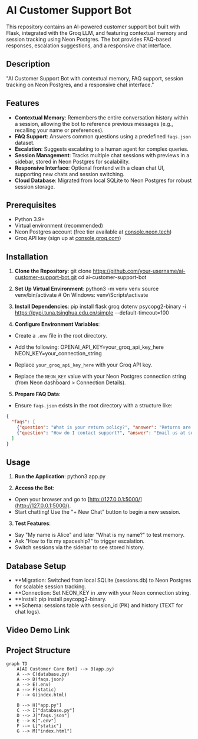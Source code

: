 # AI Customer Support Bot

This repository contains an AI-powered customer support bot built with Flask, integrated with the Groq LLM, and featuring contextual memory and session tracking using Neon Postgres. The bot provides FAQ-based responses, escalation suggestions, and a responsive chat interface.

## Description

"AI Customer Support Bot with contextual memory, FAQ support, session tracking on Neon Postgres, and a responsive chat interface."

## Features

- **Contextual Memory**: Remembers the entire conversation history within a session, allowing the bot to reference previous messages (e.g., recalling your name or preferences).
- **FAQ Support**: Answers common questions using a predefined `faqs.json` dataset.
- **Escalation**: Suggests escalating to a human agent for complex queries.
- **Session Management**: Tracks multiple chat sessions with previews in a sidebar, stored in Neon Postgres for scalability.
- **Responsive Interface**: Optional frontend with a clean chat UI, supporting new chats and session switching.
- **Cloud Database**: Migrated from local SQLite to Neon Postgres for robust session storage.

## Prerequisites

- Python 3.9+
- Virtual environment (recommended)
- Neon Postgres account (free tier available at [console.neon.tech](https://console.neon.tech))
- Groq API key (sign up at [console.groq.com](https://console.groq.com))

## Installation

1. **Clone the Repository**:
git clone https://github.com/your-username/ai-customer-support-bot.git
cd ai-customer-support-bot

2. **Set Up Virtual Environment**:
python3 -m venv venv
source venv/bin/activate  # On Windows: venv\Scripts\activate


3. **Install Dependencies**:
pip install flask groq dotenv psycopg2-binary -i https://pypi.tuna.tsinghua.edu.cn/simple --default-timeout=100


4. **Configure Environment Variables**:
- Create a `.env` file in the root directory.
- Add the following:
    OPENAI_API_KEY=your_groq_api_key_here
    NEON_KEY=your_connection_string

- Replace `your_groq_api_key_here` with your Groq API key.
- Replace the `NEON_KEY` value with your Neon Postgres connection string (from Neon dashboard > Connection Details).

5. **Prepare FAQ Data**:
- Ensure `faqs.json` exists in the root directory with a structure like:
```json
{
  "faqs": [
    {"question": "What is your return policy?", "answer": "Returns are accepted within 30 days."},
    {"question": "How do I contact support?", "answer": "Email us at support@example.com."}
  ]
}
```

## Usage

1. **Run the Application**:
   python3 app.py


2. **Access the Bot**:
- Open your browser and go to [http://127.0.0.1:5000/](http://127.0.0.1:5000/).
- Start chatting! Use the "+ New Chat" button to begin a new session.

3. **Test Features**:
- Say "My name is Alice" and later "What is my name?" to test memory.
- Ask "How to fix my spaceship?" to trigger escalation.
- Switch sessions via the sidebar to see stored history.

## Database Setup

- **Migration: Switched from local SQLite (sessions.db) to Neon Postgres for scalable session tracking.
- **Connection: Set NEON_KEY in .env with your Neon connection string.
- **Install: pip install psycopg2-binary.
- **Schema: sessions table with session_id (PK) and history (TEXT for chat logs).

## Video Demo Link

## Project Structure

```mermaid
graph TD
    A[AI Customer Care Bot] --> B(app.py)
    A --> C(database.py)
    A --> D(faqs.json)
    A --> E(.env)
    A --> F(static)
    F --> G(index.html)

    B --> H["app.py"]
    C --> I["database.py"]
    D --> J["faqs.json"]
    E --> K[".env"]
    F --> L["static"]
    G --> M["index.html"]
